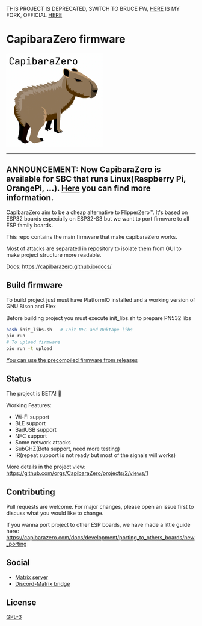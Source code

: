 THIS PROJECT IS DEPRECATED, SWITCH TO BRUCE FW, [HERE](https://github.com/andreock/Bruce) IS MY FORK, OFFICIAL [HERE](https://github.com/pr3y/Bruce)

# CapibaraZero firmware

<img src="https://github.com/CapibaraZero/.github/blob/main/logo.png?raw=true" width="256" />

---

## ANNOUNCEMENT: Now CapibaraZero is available for SBC that runs Linux(Raspberry Pi, OrangePi, ...). [Here](https://github.com/CapibaraZero/fw_linux) you can find more information.

CapibaraZero aim to be a cheap alternative to FlipperZero™. It's based on ESP32 boards especially on ESP32-S3 but we want to port firmware to all ESP family boards.

This repo contains the main firmware that make capibaraZero works.

Most of attacks are separated in repository to isolate them from GUI to make project structure more readable.

Docs: https://capibarazero.github.io/docs/

## Build firmware

To build project just must have PlatformIO installed and a working version of GNU Bison and Flex

Before building project you must execute init_libs.sh to prepare PN532 libs

```bash
bash init_libs.sh   # Init NFC and Duktape libs
pio run
# To upload firmware
pio run -t upload
```

[You can use the precompiled firmware from releases](https://github.com/CapibaraZero/fw/releases)

## Status

The project is BETA! 🎉

Working Features:

- Wi-Fi support
- BLE support
- BadUSB support
- NFC support
- Some network attacks
- SubGHZ(Beta support, need more testing)
- IR(repeat support is not ready but most of the signals will works)

More details in the project view: https://github.com/orgs/CapibaraZero/projects/2/views/1

## Contributing

Pull requests are welcome. For major changes, please open an issue first
to discuss what you would like to change.

If you wanna port project to other ESP boards, we have made a little guide here: https://capibarazero.com/docs/development/porting_to_others_boards/new_porting

## Social

- [Matrix server](https://matrix.to/#/#capibarazero:capibarazero.com)
- [Discord-Matrix bridge](https://discord.gg/77f3BHvnhf)

## License

[GPL-3](https://www.gnu.org/licenses/gpl-3.0.html)
